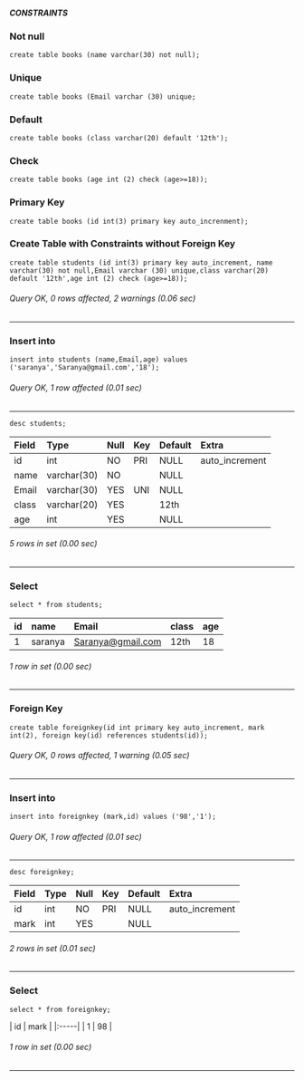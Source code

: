 ##### CONSTRAINTS
### Not null
```syntax
create table books (name varchar(30) not null);
```

### Unique
```syntax
create table books (Email varchar (30) unique;
```

### Default
```syntax
create table books (class varchar(20) default '12th');
```

### Check
```syntax
create table books (age int (2) check (age>=18));
```

### Primary Key
```syntax
create table books (id int(3) primary key auto_increnment);
```

### Create Table with Constraints without Foreign Key
```syntax
create table students (id int(3) primary key auto_increment, name varchar(30) not null,Email varchar (30) unique,class varchar(20) default '12th',age int (2) check (age>=18));
```
###### Query OK, 0 rows affected, 2 warnings (0.06 sec)
***

### Insert into
```syntax
insert into students (name,Email,age) values ('saranya','Saranya@gmail.com','18');
```
###### Query OK, 1 row affected (0.01 sec)
***

```syntax
desc students;
```

| Field | Type        | Null | Key | Default | Extra          |
|:-----|:----|:----|:-----|:----|:----|
| id    | int         | NO   | PRI | NULL    | auto_increment |
| name  | varchar(30) | NO   |     | NULL    |                |
| Email | varchar(30) | YES  | UNI | NULL    |                |
| class | varchar(20) | YES  |     | 12th    |                |
| age   | int         | YES  |     | NULL    |                |

###### 5 rows in set (0.00 sec)
***


### Select
```syntax
select * from students;
```

| id | name    | Email             | class | age  |
|:-----|:----|:----|:----|:----|
|  1 | saranya | Saranya@gmail.com | 12th  |   18 |

###### 1 row in set (0.00 sec)
***

### Foreign Key
```syntax
create table foreignkey(id int primary key auto_increment, mark int(2), foreign key(id) references students(id));
```
###### Query OK, 0 rows affected, 1 warning (0.05 sec)
***

### Insert into
```syntax
insert into foreignkey (mark,id) values ('98','1');
```
###### Query OK, 1 row affected (0.01 sec)
***

```syntax
desc foreignkey;
```

| Field | Type | Null | Key | Default | Extra          |
|:-----|:----|:----|:----|:----|:----|
| id    | int  | NO   | PRI | NULL    | auto_increment |
| mark  | int  | YES  |     | NULL    |                |

###### 2 rows in set (0.01 sec)
***

### Select
```syntax
select * from foreignkey;
```

| id | mark |
|:-----|
|  1 |   98 |

###### 1 row in set (0.00 sec)
***

